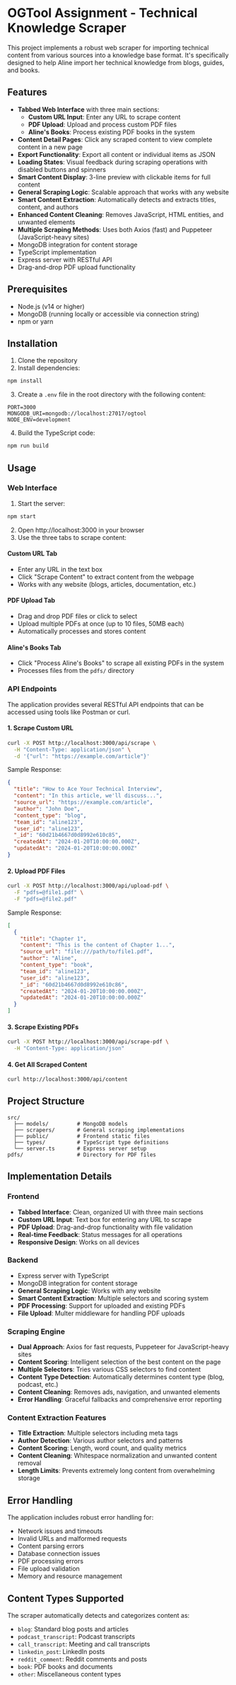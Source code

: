 # OGTool Assignment - Technical Knowledge Scraper

This project implements a robust web scraper for importing technical content from various sources into a knowledge base format. It's specifically designed to help Aline import her technical knowledge from blogs, guides, and books.

## Features

- **Tabbed Web Interface** with three main sections:
  - **Custom URL Input**: Enter any URL to scrape content
  - **PDF Upload**: Upload and process custom PDF files
  - **Aline's Books**: Process existing PDF books in the system
- **Content Detail Pages**: Click any scraped content to view complete content in a new page
- **Export Functionality**: Export all content or individual items as JSON
- **Loading States**: Visual feedback during scraping operations with disabled buttons and spinners
- **Smart Content Display**: 3-line preview with clickable items for full content
- **General Scraping Logic**: Scalable approach that works with any website
- **Smart Content Extraction**: Automatically detects and extracts titles, content, and authors
- **Enhanced Content Cleaning**: Removes JavaScript, HTML entities, and unwanted elements
- **Multiple Scraping Methods**: Uses both Axios (fast) and Puppeteer (JavaScript-heavy sites)
- MongoDB integration for content storage
- TypeScript implementation
- Express server with RESTful API
- Drag-and-drop PDF upload functionality

## Prerequisites

- Node.js (v14 or higher)
- MongoDB (running locally or accessible via connection string)
- npm or yarn

## Installation

1. Clone the repository
2. Install dependencies:
```bash
npm install
```

3. Create a `.env` file in the root directory with the following content:
```env
PORT=3000
MONGODB_URI=mongodb://localhost:27017/ogtool
NODE_ENV=development
```

4. Build the TypeScript code:
```bash
npm run build
```

## Usage

### Web Interface

1. Start the server:
```bash
npm start
```

2. Open http://localhost:3000 in your browser
3. Use the three tabs to scrape content:

#### Custom URL Tab
- Enter any URL in the text box
- Click "Scrape Content" to extract content from the webpage
- Works with any website (blogs, articles, documentation, etc.)

#### PDF Upload Tab
- Drag and drop PDF files or click to select
- Upload multiple PDFs at once (up to 10 files, 50MB each)
- Automatically processes and stores content

#### Aline's Books Tab
- Click "Process Aline's Books" to scrape all existing PDFs in the system
- Processes files from the `pdfs/` directory

### API Endpoints

The application provides several RESTful API endpoints that can be accessed using tools like Postman or curl.

#### 1. Scrape Custom URL

```bash
curl -X POST http://localhost:3000/api/scrape \
  -H "Content-Type: application/json" \
  -d '{"url": "https://example.com/article"}'
```

Sample Response:
```json
{
  "title": "How to Ace Your Technical Interview",
  "content": "In this article, we'll discuss...",
  "source_url": "https://example.com/article",
  "author": "John Doe",
  "content_type": "blog",
  "team_id": "aline123",
  "user_id": "aline123",
  "_id": "60d21b4667d0d8992e610c85",
  "createdAt": "2024-01-20T10:00:00.000Z",
  "updatedAt": "2024-01-20T10:00:00.000Z"
}
```

#### 2. Upload PDF Files

```bash
curl -X POST http://localhost:3000/api/upload-pdf \
  -F "pdfs=@file1.pdf" \
  -F "pdfs=@file2.pdf"
```

Sample Response:
```json
[
  {
    "title": "Chapter 1",
    "content": "This is the content of Chapter 1...",
    "source_url": "file:///path/to/file1.pdf",
    "author": "Aline",
    "content_type": "book",
    "team_id": "aline123",
    "user_id": "aline123",
    "_id": "60d21b4667d0d8992e610c86",
    "createdAt": "2024-01-20T10:00:00.000Z",
    "updatedAt": "2024-01-20T10:00:00.000Z"
  }
]
```

#### 3. Scrape Existing PDFs

```bash
curl -X POST http://localhost:3000/api/scrape-pdf \
  -H "Content-Type: application/json"
```

#### 4. Get All Scraped Content

```bash
curl http://localhost:3000/api/content
```

## Project Structure

```
src/
  ├── models/         # MongoDB models
  ├── scrapers/       # General scraping implementations
  ├── public/         # Frontend static files
  ├── types/          # TypeScript type definitions
  └── server.ts       # Express server setup
pdfs/                 # Directory for PDF files
```

## Implementation Details

### Frontend
- **Tabbed Interface**: Clean, organized UI with three main sections
- **Custom URL Input**: Text box for entering any URL to scrape
- **PDF Upload**: Drag-and-drop functionality with file validation
- **Real-time Feedback**: Status messages for all operations
- **Responsive Design**: Works on all devices

### Backend
- Express server with TypeScript
- MongoDB integration for content storage
- **General Scraping Logic**: Works with any website
- **Smart Content Extraction**: Multiple selectors and scoring system
- **PDF Processing**: Support for uploaded and existing PDFs
- **File Upload**: Multer middleware for handling PDF uploads

### Scraping Engine
- **Dual Approach**: Axios for fast requests, Puppeteer for JavaScript-heavy sites
- **Content Scoring**: Intelligent selection of the best content on the page
- **Multiple Selectors**: Tries various CSS selectors to find content
- **Content Type Detection**: Automatically determines content type (blog, podcast, etc.)
- **Content Cleaning**: Removes ads, navigation, and unwanted elements
- **Error Handling**: Graceful fallbacks and comprehensive error reporting

### Content Extraction Features
- **Title Extraction**: Multiple selectors including meta tags
- **Author Detection**: Various author selectors and patterns
- **Content Scoring**: Length, word count, and quality metrics
- **Content Cleaning**: Whitespace normalization and unwanted content removal
- **Length Limits**: Prevents extremely long content from overwhelming storage

## Error Handling

The application includes robust error handling for:
- Network issues and timeouts
- Invalid URLs and malformed requests
- Content parsing errors
- Database connection issues
- PDF processing errors
- File upload validation
- Memory and resource management

## Content Types Supported

The scraper automatically detects and categorizes content as:
- `blog`: Standard blog posts and articles
- `podcast_transcript`: Podcast transcripts
- `call_transcript`: Meeting and call transcripts
- `linkedin_post`: LinkedIn posts
- `reddit_comment`: Reddit comments and posts
- `book`: PDF books and documents
- `other`: Miscellaneous content types
